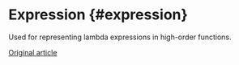 # Expression {#expression}

Used for representing lambda expressions in high-order functions.

[Original article](https://clickhouse.tech/docs/es/data_types/special_data_types/expression/) <!--hide-->
